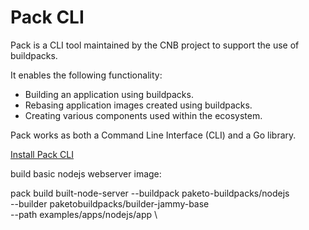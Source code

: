 # Pack CLI

Pack is a CLI tool maintained by the CNB project to support the use of buildpacks.

It enables the following functionality:

- Building an application using buildpacks.
- Rebasing application images created using buildpacks.
- Creating various components used within the ecosystem.

Pack works as both a Command Line Interface (CLI) and a Go library.

[Install Pack CLI](https://buildpacks.io/docs/for-platform-operators/how-to/integrate-ci/pack/)

build basic nodejs webserver image:

pack build built-node-server --buildpack paketo-buildpacks/nodejs \
  --builder paketobuildpacks/builder-jammy-base \
  --path examples/apps/nodejs/app \

